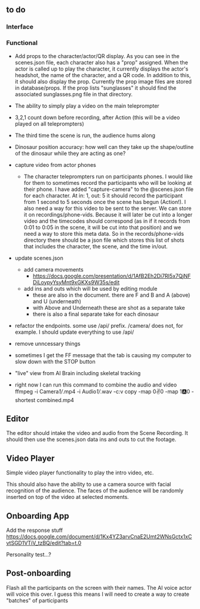 ## to do

### Interface

### Functional

- Add props to the character/actor/QR display. As you can see in the scenes.json file, each character also has a "prop" assigned. When the actor is called up to play the character, it currently displays the actor's headshot, the name of the character, and a QR code. In addition to this, it should also display the prop. Currently the prop image files are stored in database/props. If the prop lists "sunglasses" it should find the associated sunglasses.png file in that directory.

- The ability to simply play a video on the main teleprompter

- 3,2,1 count down before recording, after Action (this will be a video played on all teleprompters)

- The third time the scene is run, the audience hums along

- Dinosaur position accuracy: how well can they take up the shape/outline of the dinosaur while they are acting as one?

- capture video from actor phones

  - The character teleprompters run on participants phones. I would like for them to sometimes record the participants who will be looking at their phone. I have added "capture-camera" to the @scenes.json file for each character. At in: 1, out: 5 it should record the participant from 1 second to 5 seconds once the scene has begun (Action!). I also need a way for this video to be sent to the server. We can store it on recordings/phone-vids. Because it will later be cut into a longer video and the timecodes should correspond (as in if it records from 0:01 to 0:05 in the scene, it will be cut into that position) and we need a way to store this meta data. So in the records/phone-vids directory there should be a json file which stores this list of shots that includes the character, the scene, and the time in/out.

- update scenes.json

  - add camera movements
    - https://docs.google.com/presentation/d/1AfB2Eh2Di7RI5x7QjNFDiLoypyYsyMnt9xGKXs9W35s/edit
  - add ins and outs which will be used by editing module
    - these are also in the document. there are F and B and A (above) and U (underneath)
    - with Above and Underneath these are shot as a separate take
    - there is also a final separate take for each dinosaur

- refactor the endpoints. some use /api/ prefix. /camera/ does not, for example. I should update everything to use /api/

- remove unncessary things

- sometimes I get the FF message that the tab is causing my computer to slow down with the STOP button

- "live" view from AI Brain including skeletal tracking

- right now I can run this command to combine the audio and video
  ffmpeg -i Camera*1/*.mp4 -i Audio*1/*.wav -c:v copy -map 0:v:0 -map 1:a:0 -shortest combined.mp4

## Editor

The editor should intake the video and audio from the Scene Recording. It should then use the scenes.json data ins and outs to cut the footage.

## Video Player

Simple video player functionality to play the intro video, etc.

This should also have the ability to use a camera source with facial recognition of the audience. The faces of the audience will be randomly inserted on top of the video at selected moments.

## Onboarding App

Add the response stuff
https://docs.google.com/document/d/1Kx4YZ3arvCnaE2Umt2WNsGctx1xCvtSGD1VTiV_tzBQ/edit?tab=t.0

Personality test...?

## Post-onboarding

Flash all the participants on the screen with their names. The AI voice actor will voice this over.
I guess this means I will need to create a way to create "batches" of participants
